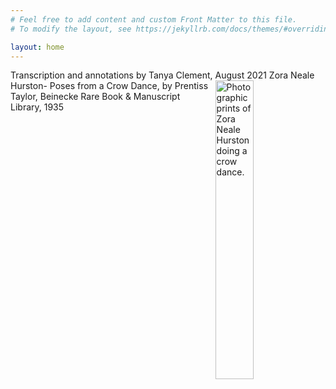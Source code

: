 ```yaml
---
# Feel free to add content and custom Front Matter to this file.
# To modify the layout, see https://jekyllrb.com/docs/themes/#overriding-theme-defaults

layout: home
---
```

<p>Transcription and annotations by Tanya Clement, August 2021 

<img align="right" width="35%" height="35%" alt="Photographic prints of Zora Neale Hurston doing a crow dance." src="https://github.com/tanyaclement/znh_jacksonville_1939/assets/1213771/e5b95e0e-40ef-42fe-8946-feb54168adb0"/>
Zora Neale Hurston- Poses from a Crow Dance, by Prentiss Taylor, Beinecke Rare Book & Manuscript Library, 1935</p>

